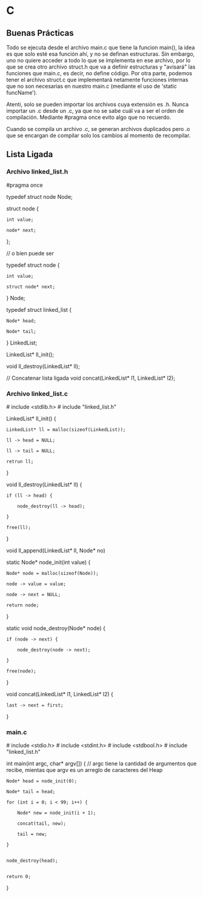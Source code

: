 # C
## Buenas Prácticas

Todo se ejecuta desde el archivo main.c que tiene la funcion main(), la idea es que solo esté esa función ahí, y no se definan estructuras. Sin embargo, uno no quiere acceder a todo lo que se implementa en ese archivo, por lo que se crea otro archivo struct.h que va a definir estructuras y "avisará" las funciones que main.c, es decir, no define código. Por otra parte, podemos tener el archivo struct.c que implementará netamente funciones internas que no son necesarias en nuestro main.c (mediante el uso de 'static funcName').

Atenti, solo se pueden importar los archivos cuya extensión es .h. Nunca importar un .c desde un .c, ya que no se sabe cuál va a ser el orden de compilación.
Mediante #pragma once evito algo que no recuerdo.

Cuando se compila un archivo .c, se generan archivos duplicados pero .o que se encargan de compilar solo los cambios al momento de recompilar.

## Lista Ligada
### Archivo linked_list.h
\#pragma once

typedef struct node Node;


struct node {

    int value;

    node* next;

};

// o bien puede ser

typedef struct node {
    
    int value;

    struct node* next;

} Node;


typedef struct linked_list {

    Node* head;

    Node* tail;

} LinkedList;


LinkedList* ll_init();


void ll_destroy(LinkedList* ll);


// Concatenar lista ligada
void concat(LinkedList* l1, LinkedList* l2);


### Archivo linked_list.c
\# include <stdlib.h>
\# include "linked_list.h"


LinkedList* ll_init() {

    LinkedList* ll = malloc(sizeof(LinkedList));

    ll -> head = NULL;

    ll -> tail = NULL;

    retrun ll;

}


void ll_destroy(LinkedList* ll) {

    if (ll -> head) {

        node_destroy(ll -> head);

    }

    free(ll);

}


void ll_append(LinkedList* ll, Node* no)


static Node* node_init(int value) {

    Node* node = malloc(sizeof(Node));

    node -> value = value;

    node -> next = NULL;

    return node;

}

static void node_destroy(Node* node) {

    if (node -> next) {

        node_destroy(node -> next);

    }

    free(node);

}


void concat(LinkedList* l1, LinkedList* l2) {

    last -> next = first;

}


### main.c
\# include <stdio.h>
\# include <stdint.h>
\# include <stdbool.h>
\# include "linked_list.h"


int main(int argc, char* argv[]) {  // argc tiene la cantidad de argumentos que recibe, mientas que argv es un arreglo de caracteres del Heap

    Node* head = node_init(0);

    Node* tail = head;

    for (int i = 0; i < 99; i++) {

        Node* new = node_init(i + 1);

        concat(tail, new);

        tail = new;

    }


    node_destroy(head);


    return 0;

}

